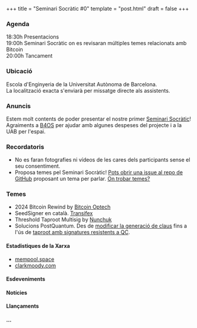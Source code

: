 +++
title = "Seminari Socràtic #0"
template = "post.html"
draft = false
+++

### Agenda
18:30h Presentacions\
19:00h Seminari Socràtic on es revisaran múltiples temes relacionats amb Bitcoin\
20:00h Tancament

### Ubicació
Escola d'Enginyeria de la Universitat Autònoma de Barcelona.\
La localització exacta s'enviarà per missatge directe als assistents.

### Anuncis
Estem molt contents de poder presentar el nostre primer [Seminari Socràtic](/about)!\
Agraiments a [B4OS](https://www.libreriadesatoshi.com/b4os) per ajudar amb algunes despeses del projecte i a la UAB per l'espai.

### Recordatoris
- No es faran fotografies ni vídeos de les cares dels participants sense el seu consentiment.
- Proposa temes pel Seminari Socràtic! [Pots obrir una issue al repo de GitHub](https://github.com/Bit-Devs-Barcelona/bit-devs-barcelona.github.io/issues) proposant un tema per parlar. [On trobar temes?](/about/find-topics/)

### Temes
- 2024 Bitcoin Rewind by [Bitcoin Optech](https://bitcoinops.org/en/newsletters/2024/12/20/)
- SeedSigner en català. [Transifex](https://app.transifex.com/seedsigner/seedsigner/dashboard/)
- Threshold Taproot Multisig by [Nunchuk](https://nunchuk.io/blog/taproot-multisig)
- Solucions PostQuantum. Des de [modificar la generació de claus](https://conduition.io/cryptography/quantum-hbs/) fins a l'ús de [taproot amb signatures resistents a QC](https://groups.google.com/g/bitcoindev/c/8O857bRSVV8).

#### Estadistiques de la Xarxa
- [mempool.space](https://mempool.space/)
- [clarkmoody.com](https://bitcoin.clarkmoody.com/dashboard/)

#### Esdeveniments

#### Notícies

#### Llançaments

#### ...